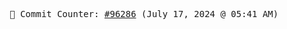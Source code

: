<p align="center">
    <samp>
        📮 Commit Counter: <a href="https://github.com/Javascript-void0/Javascript-void0/commits/main">#96286</a> (July 17, 2024 @ 05:41 AM)
    </samp>
</p>